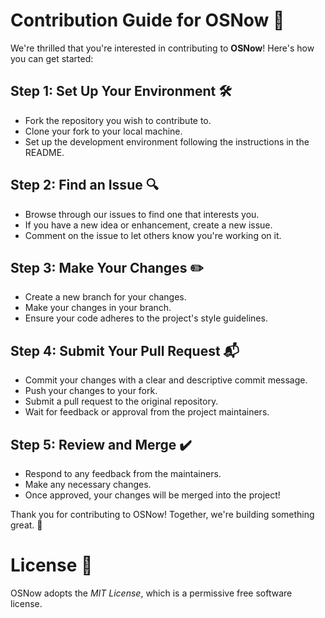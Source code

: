# Contribution Guide for OSNow 📝

We're thrilled that you're interested in contributing to **OSNow**! Here's how you can get started:

## Step 1: Set Up Your Environment 🛠️

- Fork the repository you wish to contribute to.
- Clone your fork to your local machine.
- Set up the development environment following the instructions in the README.

## Step 2: Find an Issue 🔍

- Browse through our issues to find one that interests you.
- If you have a new idea or enhancement, create a new issue.
- Comment on the issue to let others know you're working on it.

## Step 3: Make Your Changes ✏️

- Create a new branch for your changes.
- Make your changes in your branch.
- Ensure your code adheres to the project's style guidelines.

## Step 4: Submit Your Pull Request 📬

- Commit your changes with a clear and descriptive commit message.
- Push your changes to your fork.
- Submit a pull request to the original repository.
- Wait for feedback or approval from the project maintainers.

## Step 5: Review and Merge ✔️

- Respond to any feedback from the maintainers.
- Make any necessary changes.
- Once approved, your changes will be merged into the project!

Thank you for contributing to OSNow! Together, we're building something great. 🌟

# License 📜

OSNow adopts the _MIT License_, which is a permissive free software license.
